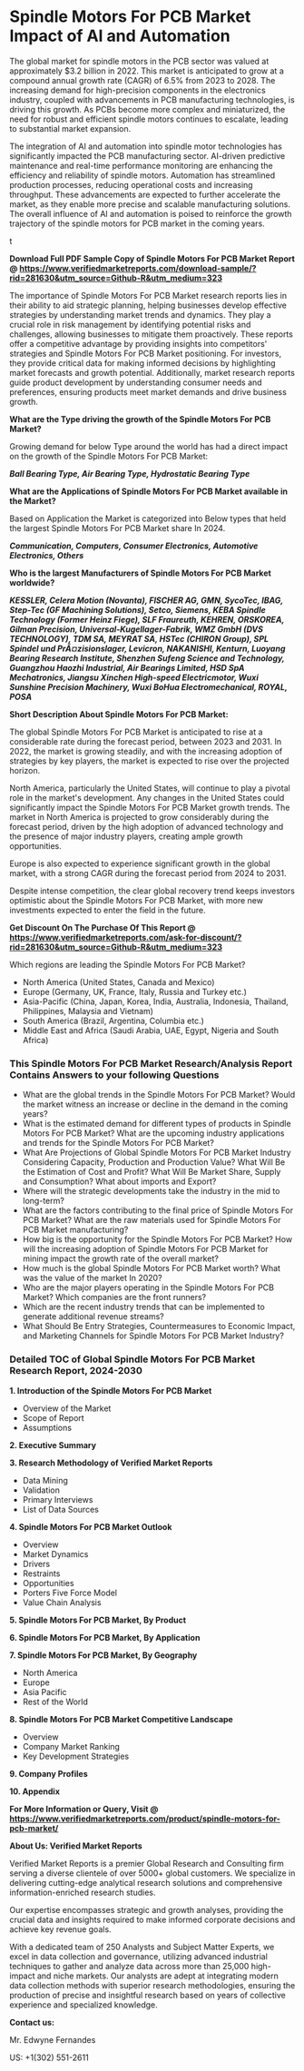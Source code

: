 <meta name="title" content="Global Spindle Motors For PCB Market Impact of AI and Automation"><meta name="description" content="The global market for spindle motors in the PCB sector was valued at approximately $3.2 billion in 2022. This market is anticipated to grow at a compound annual growth"><meta name="title" content="Spindle Motors For PCB Market Size, Share, Scope, Trends, Growth, Opportunities, Analysis, Forecast"><h1>Spindle Motors For PCB Market Impact of AI and Automation</h1><p>The global market for spindle motors in the PCB sector was valued at approximately $3.2 billion in 2022. This market is anticipated to grow at a compound annual growth rate (CAGR) of 6.5% from 2023 to 2028. The increasing demand for high-precision components in the electronics industry, coupled with advancements in PCB manufacturing technologies, is driving this growth. As PCBs become more complex and miniaturized, the need for robust and efficient spindle motors continues to escalate, leading to substantial market expansion.</p><p>The integration of AI and automation into spindle motor technologies has significantly impacted the PCB manufacturing sector. AI-driven predictive maintenance and real-time performance monitoring are enhancing the efficiency and reliability of spindle motors. Automation has streamlined production processes, reducing operational costs and increasing throughput. These advancements are expected to further accelerate the market, as they enable more precise and scalable manufacturing solutions. The overall influence of AI and automation is poised to reinforce the growth trajectory of the spindle motors for PCB market in the coming years.</p>t</p><p id="" class=""><strong>Download Full PDF Sample Copy of Spindle Motors For PCB Market Report @ <a href="https://www.verifiedmarketreports.com/download-sample/?rid=281630&utm_source=Github-R&utm_medium=323" target="_blank">https://www.verifiedmarketreports.com/download-sample/?rid=281630&utm_source=Github-R&utm_medium=323</a></strong></p><p>The importance of&nbsp;Spindle Motors For PCB Market research reports lies in their ability to aid strategic planning, helping businesses develop effective strategies by understanding market trends and dynamics. They play a crucial role in risk management by identifying potential risks and challenges, allowing businesses to mitigate them proactively. These reports offer a competitive advantage by providing insights into competitors' strategies and Spindle Motors For PCB Market positioning. For investors, they provide critical data for making informed decisions by highlighting market forecasts and growth potential. Additionally, market research reports guide product development by understanding consumer needs and preferences, ensuring products meet market demands and drive business growth.</p><p><strong>What are the&nbsp;Type driving the growth of the Spindle Motors For PCB Market?</strong></p><p id="" class="">Growing demand for below Type around the world has had a direct impact on the growth of the Spindle Motors For PCB Market:</p><em><strong>Ball Bearing Type, Air Bearing Type, Hydrostatic Bearing Type</strong></em></p><strong>What are the&nbsp;Applications&nbsp;of Spindle Motors For PCB Market available in the Market?</strong></p><p id="" class="">Based on Application the Market is categorized into Below types that held the largest Spindle Motors For PCB Market share In 2024.</p><em><strong>Communication, Computers, Consumer Electronics, Automotive Electronics, Others</strong></em></p><strong>Who is the largest Manufacturers of Spindle Motors For PCB Market worldwide?</strong></p><p><em><strong>KESSLER, Celera Motion (Novanta), FISCHER AG, GMN, SycoTec, IBAG, Step-Tec (GF Machining Solutions), Setco, Siemens, KEBA Spindle Technology (Former Heinz Fiege), SLF Fraureuth, KEHREN, ORSKOREA, Gilman Precision, Universal-Kugellager-Fabrik, WMZ GmbH (DVS TECHNOLOGY), TDM SA, MEYRAT SA, HSTec (CHIRON Group), SPL Spindel und PrÃ¤zisionslager, Levicron, NAKANISHI, Kenturn, Luoyang Bearing Research Institute, Shenzhen Sufeng Science and Technology, Guangzhou Haozhi Industrial, Air Bearings Limited, HSD SpA Mechatronics, Jiangsu Xinchen High-speed Electricmotor, Wuxi Sunshine Precision Machinery, Wuxi BoHua Electromechanical, ROYAL, POSA</strong></em></p><p id="" class=""><strong>Short Description About Spindle Motors For PCB Market:</strong></p><p>The global Spindle Motors For PCB Market is anticipated to rise at a considerable rate during the forecast period, between 2023 and 2031. In 2022, the market is growing steadily, and with the increasing adoption of strategies by key players, the market is expected to rise over the projected horizon.</p><p>North America, particularly the United States, will continue to play a pivotal role in the market's development. Any changes in the United States could significantly impact the Spindle Motors For PCB Market growth trends. The market in North America is projected to grow considerably during the forecast period, driven by the high adoption of advanced technology and the presence of major industry players, creating ample growth opportunities.</p><p>Europe is also expected to experience significant growth in the global market, with a strong CAGR during the forecast period from 2024 to 2031.</p><p>Despite intense competition, the clear global recovery trend keeps investors optimistic about the Spindle Motors For PCB Market, with more new investments expected to enter the field in the future.</p><p id="" class=""><strong>Get Discount On The Purchase Of This Report @ <a href="https://www.verifiedmarketreports.com/ask-for-discount/?rid=281630&utm_source=Github-R&utm_medium=323" target="_blank">https://www.verifiedmarketreports.com/ask-for-discount/?rid=281630&utm_source=Github-R&utm_medium=323</a></strong></p>Which regions are leading the Spindle Motors For PCB Market?</p><ul><li>North America (United States, Canada and Mexico)</li><li>Europe (Germany, UK, France, Italy, Russia and Turkey etc.)</li><li>Asia-Pacific (China, Japan, Korea, India, Australia, Indonesia, Thailand, Philippines, Malaysia and Vietnam)</li><li>South America (Brazil, Argentina, Columbia etc.)</li><li>Middle East and Africa (Saudi Arabia, UAE, Egypt, Nigeria and South Africa)</li></ul><h3 id="" class="">This Spindle Motors For PCB Market Research/Analysis Report Contains Answers to your following Questions</h3><ul><li>What are the global trends in the Spindle Motors For PCB Market? Would the market witness an increase or decline in the demand in the coming years?</li><li>What is the estimated demand for different types of products in Spindle Motors For PCB Market? What are the upcoming industry applications and trends for the Spindle Motors For PCB Market?</li><li>What Are Projections of Global Spindle Motors For PCB Market Industry Considering Capacity, Production and Production Value? What Will Be the Estimation of Cost and Profit? What Will Be Market Share, Supply and Consumption? What about imports and Export?</li><li>Where will the strategic developments take the industry in the mid to long-term?</li><li>What are the factors contributing to the final price of Spindle Motors For PCB Market? What are the raw materials used for Spindle Motors For PCB Market manufacturing?</li><li>How big is the opportunity for the Spindle Motors For PCB Market? How will the increasing adoption of Spindle Motors For PCB Market for mining impact the growth rate of the overall market?</li><li>How much is the global Spindle Motors For PCB Market worth? What was the value of the market In 2020?</li><li>Who are the major players operating in the Spindle Motors For PCB Market? Which companies are the front runners?</li><li>Which are the recent industry trends that can be implemented to generate additional revenue streams?</li><li>What Should Be Entry Strategies, Countermeasures to Economic Impact, and Marketing Channels for Spindle Motors For PCB Market Industry?</li></ul><h3 id="" class="">Detailed TOC of Global Spindle Motors For PCB Market Research Report, 2024-2030</h3><p id="" class=""><strong>1. Introduction of the Spindle Motors For PCB Market</strong></p><ul><li>Overview of the Market</li><li>Scope of Report</li><li>Assumptions</li></ul><p id="" class=""><strong>2. Executive Summary</strong></p><p id="" class=""><strong>3. Research Methodology of Verified Market Reports</strong></p><ul><li>Data Mining</li><li>Validation</li><li>Primary Interviews</li><li>List of Data Sources</li></ul><p id="" class=""><strong>4. Spindle Motors For PCB Market Outlook</strong></p><ul><li>Overview</li><li>Market Dynamics</li><li>Drivers</li><li>Restraints</li><li>Opportunities</li><li>Porters Five Force Model</li><li>Value Chain Analysis</li></ul><p id="" class=""><strong>5. Spindle Motors For PCB Market, By Product</strong></p><p id="" class=""><strong>6. Spindle Motors For PCB Market, By Application</strong></p><p id="" class=""><strong>7. Spindle Motors For PCB Market, By Geography</strong></p><ul><li>North America</li><li>Europe</li><li>Asia Pacific</li><li>Rest of the World</li></ul><p id="" class=""><strong>8. Spindle Motors For PCB Market Competitive Landscape</strong></p><ul><li>Overview</li><li>Company Market Ranking</li><li>Key Development Strategies</li></ul><p id="" class=""><strong>9. Company Profiles</strong></p><p id="" class=""><strong>10. Appendix</strong></p><p id="" class=""><strong>For More Information or Query, Visit @ <a href="https://www.verifiedmarketreports.com/product/spindle-motors-for-pcb-market/" target="_blank">https://www.verifiedmarketreports.com/product/spindle-motors-for-pcb-market/</a></strong></p><p id="" class=""><strong>About Us: Verified Market Reports</strong></p><p id="" class="">Verified Market Reports is a premier Global Research and Consulting firm serving a diverse clientele of over 5000+ global customers. We specialize in delivering cutting-edge analytical research solutions and comprehensive information-enriched research studies.</p><p id="" class="">Our expertise encompasses strategic and growth analyses, providing the crucial data and insights required to make informed corporate decisions and achieve key revenue goals.</p><p id="" class="">With a dedicated team of 250 Analysts and Subject Matter Experts, we excel in data collection and governance, utilizing advanced industrial techniques to gather and analyze data across more than 25,000 high-impact and niche markets. Our analysts are adept at integrating modern data collection methods with superior research methodologies, ensuring the production of precise and insightful research based on years of collective experience and specialized knowledge.</p><p id="" class=""><strong>Contact us:</strong></p><p id="" class="">Mr. Edwyne Fernandes</p><p id="" class="">US: +1(302) 551-2611</p>